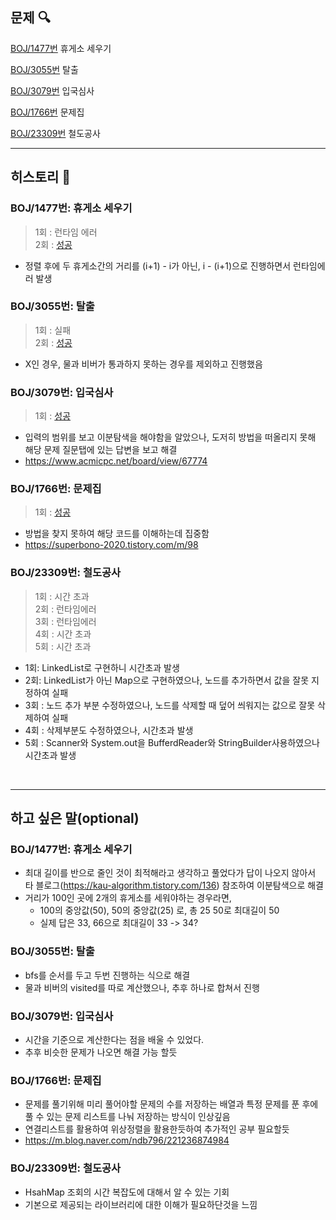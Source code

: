 ## 문제 :mag:

[BOJ/1477번](https://www.acmicpc.net/problem/1477) 휴게소 세우기

[BOJ/3055번](https://www.acmicpc.net/problem/3055) 탈출

[BOJ/3079번](https://www.acmicpc.net/problem/3079) 입국심사

[BOJ/1766번](https://www.acmicpc.net/problem/1766) 문제집

[BOJ/23309번](https://www.acmicpc.net/problem/23309) 철도공사

---

## 히스토리 :memo:

### BOJ/1477번: 휴게소 세우기

> 1회 : 런타임 에러<br>
> 2회 : [성공](url)

-   정렬 후에 두 휴게소간의 거리를 (i+1) - i가 아닌, i - (i+1)으로 진행하면서 런타임에러 발생

### BOJ/3055번: 탈출

> 1회 : 실패<br>
> 2회 : [성공](url)

-   X인 경우, 물과 비버가 통과하지 못하는 경우를 제외하고 진행했음

### BOJ/3079번: 입국심사

> 1회 : [성공](url)

-   입력의 범위를 보고 이분탐색을 해야함을 알았으나, 도저히 방법을 떠올리지 못해 해당 문제 질문탭에 있는 답변을 보고 해결
-   https://www.acmicpc.net/board/view/67774

### BOJ/1766번: 문제집

> 1회 : [성공](url)

-   방법을 찾지 못하여 해당 코드를 이해하는데 집중함
-   https://superbono-2020.tistory.com/m/98

### BOJ/23309번: 철도공사

> 1회 : 시간 초과<br>
> 2회 : 런타임에러<br>
> 3회 : 런타임에러<br>
> 4회 : 시간 초과<br>
> 5회 : 시간 초과<br>

-   1회: LinkedList로 구현하니 시간초과 발생
-   2회: LinkedList가 아닌 Map으로 구현하였으나, 노드를 추가하면서 값을 잘못 지정하여 실패
-   3회 : 노드 추가 부분 수정하였으나, 노드를 삭제할 때 덮어 씌워지는 값으로 잘못 삭제하여 실패
-   4회 : 삭제부분도 수정하였으나, 시간초과 발생
-   5회 : Scanner와 System.out을 BufferdReader와 StringBuilder사용하였으나 시간초과 발생

<br>

---

## 하고 싶은 말(optional)

### BOJ/1477번: 휴게소 세우기

-   최대 길이를 반으로 줄인 것이 최적해라고 생각하고 풀었다가 답이 나오지 않아서 타 블로그(https://kau-algorithm.tistory.com/136) 참조하여 이분탐색으로 해결
-   거리가 100인 곳에 2개의 휴게소를 세워야하는 경우라면,
    -   100의 중앙값(50), 50의 중앙값(25) 로, 총 25 50로 최대길이 50
    -   실제 답은 33, 66으로 최대길이 33 -> 34?

### BOJ/3055번: 탈출

-   bfs를 순서를 두고 두번 진행하는 식으로 해결
-   물과 비버의 visited를 따로 계산했으나, 추후 하나로 합쳐서 진행

### BOJ/3079번: 입국심사

-   시간을 기준으로 계산한다는 점을 배울 수 있었다.
-   추후 비슷한 문제가 나오면 해결 가능 할듯

### BOJ/1766번: 문제집

-   문제를 풀기위해 미리 풀어야할 문제의 수를 저장하는 배열과 특정 문제를 푼 후에 풀 수 있는 문제 리스트를 나눠 저장하는 방식이 인상깊음
-   연결리스트를 활용하여 위상정렬을 활용한듯하여 추가적인 공부 필요할듯
-   https://m.blog.naver.com/ndb796/221236874984

### BOJ/23309번: 철도공사

-   HsahMap 조회의 시간 복잡도에 대해서 알 수 있는 기회
-   기본으로 제공되는 라이브러리에 대한 이해가 필요하단것을 느낌
